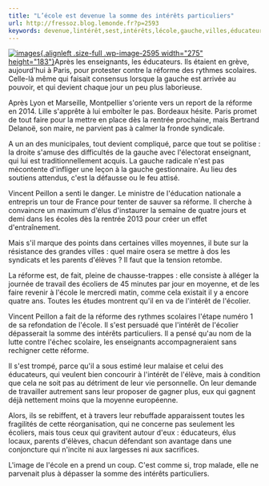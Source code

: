 ```yaml
---
title: "L’école est devenue la somme des intérêts particuliers"
url: http://fressoz.blog.lemonde.fr?p=2593
keywords: devenue,lintérêt,sest,intérêts,lécole,gauche,villes,éducateurs,particuliers,réforme,somme,scolaires,écoliers
---
```

[![](http://fressoz.blog.lemonde.fr/files/2013/02/images3.jpg "images"){.alignleft .size-full .wp-image-2595 width="275" height="183"}](http://fressoz.blog.lemonde.fr/files/2013/02/images3.jpg)Après les enseignants, les éducateurs. Ils étaient en grève, aujourd'hui à Paris, pour protester contre la réforme des rythmes scolaires. Celle-là même qui faisait consensus lorsque la gauche est arrivée au pouvoir, et qui devient chaque jour un peu plus laborieuse.

Après Lyon et Marseille, Montpellier s'oriente vers un report de la réforme en 2014. Lille s'apprête à lui emboîter le pas. Bordeaux hésite. Paris promet de tout faire pour la mettre en place dès la rentrée prochaine, mais Bertrand Delanoë, son maire, ne parvient pas à calmer la fronde syndicale.

A un an des municipales, tout devient compliqué, parce que tout se politise : la droite s'amuse des difficultés de la gauche avec l'électorat enseignant, qui lui est traditionnellement acquis. La gauche radicale n'est pas mécontente d'infliger une leçon à la gauche gestionnaire. Au lieu des soutiens attendus, c'est la défausse ou le feu attisé.

Vincent Peillon a senti le danger. Le ministre de l'éducation nationale a entrepris un tour de France pour tenter de sauver sa réforme. Il cherche à convaincre un maximum d'élus d'instaurer la semaine de quatre jours et demi dans les écoles dès la rentrée 2013 pour créer un effet d'entraînement.

Mais s'il marque des points dans certaines villes moyennes, il bute sur la résistance des grandes villes : quel maire osera se mettre à dos les syndicats et les parents d'élèves ? Il faut que la tension retombe.

La réforme est, de fait, pleine de chausse-trappes : elle consiste à alléger la journée de travail des écoliers de 45 minutes par jour en moyenne, et de les faire revenir à l'école le mercredi matin, comme cela existait il y a encore quatre ans. Toutes les études montrent qu'il en va de l'intérêt de l'écolier.

Vincent Peillon a fait de la réforme des rythmes scolaires l'étape numéro 1 de sa refondation de l'école. Il s'est persuadé que l'intérêt de l'écolier dépasserait la somme des intérêts particuliers. Il a pensé qu'au nom de la lutte contre l'échec scolaire, les enseignants accompagneraient sans rechigner cette réforme.

Il s'est trompé, parce qu'il a sous estimé leur malaise et celui des éducateurs, qui veulent bien concourir à l'intérêt de l'élève, mais à condition que cela ne soit pas au détriment de leur vie personnelle. On leur demande de travailler autrement sans leur proposer de gagner plus, eux qui gagnent déjà nettement moins que la moyenne européenne.

Alors, ils se rebiffent, et à travers leur rebuffade apparaissent toutes les fragilités de cette réorganisation, qui ne concerne pas seulement les écoliers, mais tous ceux qui gravitent autour d'eux : éducateurs, élus locaux, parents d'élèves, chacun défendant son avantage dans une conjoncture qui n'incite ni aux largesses ni aux sacrifices.

L'image de l'école en a prend un coup. C'est comme si, trop malade, elle ne parvenait plus à dépasser la somme des intérêts particuliers.
